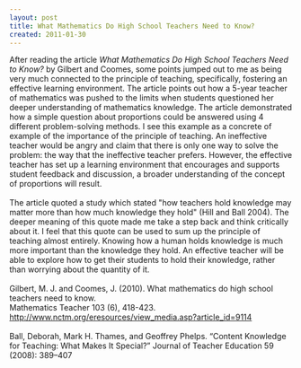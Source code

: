 ```yaml
---
layout: post
title: What Mathematics Do High School Teachers Need to Know?
created: 2011-01-30
---
```

<div>
	<div>
		<div>
			After reading the article <i>What Mathematics Do High School Teachers Need to Know?</i> by Gilbert and Coomes, some points jumped out to me as being very much connected to the principle of teaching, specifically, fostering an effective learning environment. The article points out how a 5-year teacher of mathematics was pushed to the limits when students questioned her deeper understanding of mathematics knowledge. The article demonstrated how a simple question about proportions could be answered using 4 different problem-solving methods. I see this example as a concrete of example of the importance of the principle of teaching. An ineffective teacher would be angry and claim that there is only one way to solve the problem: the way that the ineffective teacher prefers. However, the effective teacher has set up a learning environment that encourages and supports student feedback and discussion, a broader understanding of the concept of proportions will result.</div>
		<div>
			&nbsp;</div>
		<div>
			The article quoted a study which stated &quot;how teachers hold knowledge may matter more than how much knowledge they hold&quot; (Hill and Ball 2004). The deeper meaning of this quote made me take a step back and think critically about it. I feel that this quote can be used to sum up the principle of teaching almost entirely. Knowing how a human holds knowledge is much more important than the knowledge they hold. An effective teacher will be able to explore how to get their students to hold their knowledge, rather than worrying about the quantity of it.</div>
	</div>
	<div>
		&nbsp;</div>
	<div>
		Gilbert, M. J. and Coomes, J. (2010). What mathematics do high school teachers need to know.</div>
	<div>
		Mathematics Teacher 103 (6), 418-423.</div>
</div>
<div>
	<a href="http://www.nctm.org/eresources/view_media.asp?article_id=9114">http://www.nctm.org/eresources/view_media.asp?article_id=9114</a></div>
<div>
	&nbsp;</div>
<div>
	<div>
		Ball, Deborah, Mark H. Thames, and Geoffrey Phelps. &ldquo;Content Knowledge for Teaching: What Makes It Special?&rdquo; Journal of Teacher Education 59 (2008): 389&ndash;407</div>
</div>
<div>
	&nbsp;</div>
